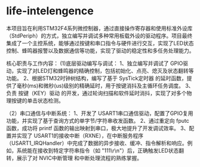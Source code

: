 # life-intelengence
本项目旨在利用STM32F4系列微控制器，通过直接操作寄存器和使用标准外设库（StdPeriph）的方式，独立编写并调试多种常用板载外设的驱动程序。项目最终集成了一个主控系统，能够通过按键和串口指令与硬件进行交互，实现了LED状态控制、蜂鸣器报警以及数据通信等功能，实现了驱动的稳定性和多任务处理能力。

核心职责与工作内容：
(1)底层驱动编写与调试：
1、独立编写并调试了 GPIO驱动，实现了对LED灯和蜂鸣器的精确控制，包括初始化、点亮、熄灭及状态翻转等功能。
2、根据STM32时钟树结构，编写了基于 SysTick定时器 的延时函数，提供了毫秒(ms)和微秒(us)级别的精确延时，用于按键消抖及主循环任务调度。
3、负责 按键（KEY）驱动 的开发，通过轮询扫描和软件延时消抖，实现了对多个物理按键的单击状态检测。

（2）串口通信与中断系统：
1、开发了 USART1串口通信驱动，配置了GPIO复用功能，并实现了基于查询方式的单字节/字符串收发函数。
2、通过重定向 fputc 函数，成功将 printf 函数的输出映射到串口，极大地提升了开发调试效率。
3、配置并实现了 USART1的接收中断（RXNE），在中断服务程序（USART1_IRQHandler）中完成了数据的异步接收、缓冲、指令解析和响应。例如，系统能在接收到特定字符串指令（如 "111\r\n"）后，正确触发LED状态翻转，展示了对 NVIC中断管理 和中断处理流程的熟练掌握。

